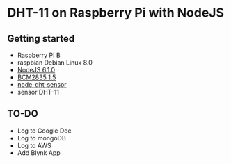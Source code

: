 # DHT-11 on Raspberry Pi with NodeJS

## Getting started

- Raspberry PI B
- raspbian Debian Linux 8.0
- [NodeJS 6.1.0](https://nodejs.org/dist/v6.1.0/node-v6.1.0-linux-armv6l.tar.xz)
- [BCM2835 1.5](http://www.airspayce.com/mikem/bcm2835/)
- [node-dht-sensor](https://github.com/momenso/node-dht-sensor)
- sensor DHT-11

## TO-DO

- Log to Google Doc
- Log to mongoDB
- Log to AWS
- Add Blynk App
